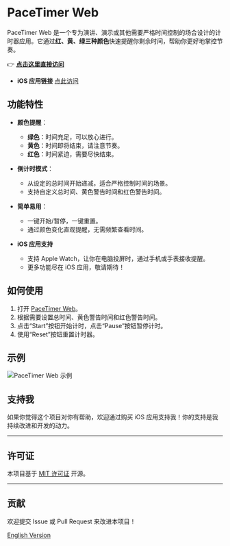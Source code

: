 # PaceTimer Web

PaceTimer Web 是一个专为演讲、演示或其他需要严格时间控制的场合设计的计时器应用。它通过**红、黄、绿三种颜色**快速提醒你剩余时间，帮助你更好地掌控节奏。

👉 **[点击这里直接访问](https://sy1995.github.io/Pacetimer/)**

- **iOS 应用链接** [点此访问](https://apps.apple.com/us/app/%E8%8A%82%E5%A5%8F%E8%AE%A1%E6%97%B6/id6740053131?l=zh-Hans-CN)


## 功能特性

- **颜色提醒**：
  - **绿色**：时间充足，可以放心进行。
  - **黄色**：时间即将结束，请注意节奏。
  - **红色**：时间紧迫，需要尽快结束。

- **倒计时模式**：
  - 从设定的总时间开始递减，适合严格控制时间的场景。
  - 支持自定义总时间、黄色警告时间和红色警告时间。

- **简单易用**：
  - 一键开始/暂停，一键重置。
  - 通过颜色变化直观提醒，无需频繁查看时间。

- **iOS 应用支持**
  - 支持 Apple Watch，让你在电脑投屏时，通过手机或手表接收提醒。
  - 更多功能尽在 iOS 应用，敬请期待！

## 如何使用

1. 打开 [PaceTimer Web](https://sy1995.github.io/Pacetimer/)。
2. 根据需要设置总时间、黄色警告时间和红色警告时间。
3. 点击“Start”按钮开始计时，点击“Pause”按钮暂停计时。
4. 使用“Reset”按钮重置计时器。


## 示例

![PaceTimer Web 示例](https://via.placeholder.com/800x600.png?text=PaceTimer+Web+Demo)

## 支持我

如果你觉得这个项目对你有帮助，欢迎通过购买 iOS 应用支持我！你的支持是我持续改进和开发的动力。

---

## 许可证

本项目基于 [MIT 许可证](LICENSE) 开源。

---

## 贡献

欢迎提交 Issue 或 Pull Request 来改进本项目！

[English Version](./README_EN.md)